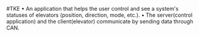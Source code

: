 #TKE
• An application that helps the user control and see a system's statuses of elevators  (position, direction, mode, etc.). 
• The server(control application) and the client(elevator) communicate by sending data through CAN. 
